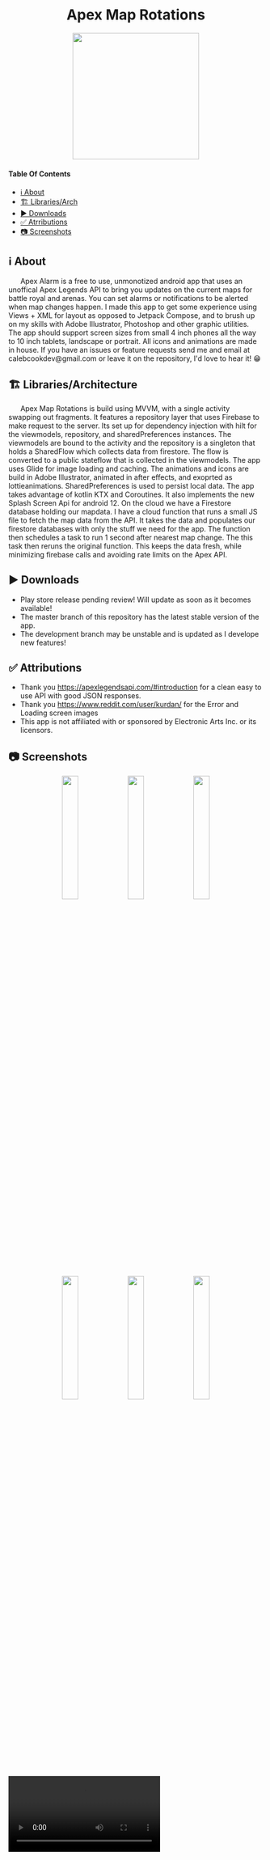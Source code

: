 <h1 align="center">Apex Map Rotations</h1>
 <p align="center">
  <img width="250" height="250" src="https://user-images.githubusercontent.com/49169067/174446678-9b697331-e67d-4433-af9f-29af2dc602c8.png">
 </p>

#### Table Of Contents
- [ℹ️ About](#ℹ%EF%B8%8F-about)
- [🏗️ Libraries/Arch](#%EF%B8%8F-librariesarchitecture)
- [▶️ Downloads](#%EF%B8%8F-downloads)
- [✅ Atrributions](#-attributions)
- [📷 Screenshots](#-screenshots)
## ℹ️ About
<p>
 &nbsp;&nbsp;&nbsp;&nbsp;&nbsp;&nbsp;Apex Alarm is a free to use, unmonotized android app that uses an unoffical Apex Legends API to bring you updates on the current maps for battle royal and arenas. You can set alarms or notifications to be alerted when map changes happen.
I made this app to get some experience using Views + XML for layout as opposed to Jetpack Compose, and to brush up on my skills with Adobe Illustrator,
Photoshop and other graphic utilities. The app should support screen sizes from small 4 inch phones all the way to 10 inch tablets, landscape or portrait.  All icons and animations are made in house. If you have an issues or feature requests send me and 
email at calebcookdev@gmail.com or leave it on the repository, I'd love to hear it! 😁
 </P>

## 🏗️ Libraries/Architecture 
&nbsp;&nbsp;&nbsp;&nbsp;&nbsp;&nbsp;Apex Map Rotations is build using MVVM, with a single activity swapping out fragments. It features a repository layer that uses Firebase to make request to the server. Its set up for dependency injection with hilt for the viewmodels, repository, and sharedPreferences instances.
The viewmodels are bound to the activity and the repository is a singleton that holds a SharedFlow which collects data from firestore. The flow is converted to a public stateflow that is collected in the viewmodels. The app uses Glide for image loading and caching. The animations and icons are build in Adobe Illustrator, animated in after effects, and exoprted as lottieanimations. SharedPreferences is used to persist local data. The app takes advantage of kotlin KTX and Coroutines. It also implements the new Splash Screen Api for android 12. On the cloud we have a Firestore database holding our mapdata. I have a cloud function that runs a small JS file to fetch the map data from the API. It takes the data and populates our firestore databases with only the stuff we need for the app. The function then schedules a task to run 1 second after nearest map change. The this task then reruns the original function. This keeps the data fresh, while minimizing firebase calls and avoiding rate limits on the Apex API. 

## ▶️ Downloads 
- Play store release pending review! Will update as soon as it becomes available!
- The master branch of this repository has the latest stable version of the app.
- The development branch may be unstable and is updated as I develope new features!

## ✅ Attributions  
- Thank you https://apexlegendsapi.com/#introduction for a clean easy to use API with good JSON responses.
- Thank you https://www.reddit.com/user/kurdan/ for the Error and Loading screen images 
- This app is not affiliated with or sponsored by Electronic Arts Inc. or its licensors.

## 📷 Screenshots
<P align="center">
 <img width="25%" height="25%" src = https://user-images.githubusercontent.com/49169067/179357031-d5e3cd46-9949-4adb-9ada-bb768b26cc03.png>
 <img width="25%" height="25%" src = https://user-images.githubusercontent.com/49169067/179357051-eb39b1d8-94f5-4e89-a103-65e6f66416d9.png>
 <img width="25%" height="25%" src = https://user-images.githubusercontent.com/49169067/179357062-578f74d0-6fff-4aa2-b0b9-85a33aa986b3.png>
</P>
<P align="center">
 <img width="25%" height="25%" src = https://user-images.githubusercontent.com/49169067/179357088-1753bf69-d9c7-4e98-ac89-909585c74f49.png>
 <img width="25%" height="25%" src = https://user-images.githubusercontent.com/49169067/179357105-e3aa6204-7b1c-48cf-a099-588c96b51102.png>
 <img width="25%" height="25%" src = https://user-images.githubusercontent.com/49169067/179357118-530303c8-a88b-4fab-8311-76c7a3a60869.png>
</P>

<video src=https://user-images.githubusercontent.com/49169067/179357508-60afe5ec-3888-4dd3-a572-dd58bbaa6975.mp4>
